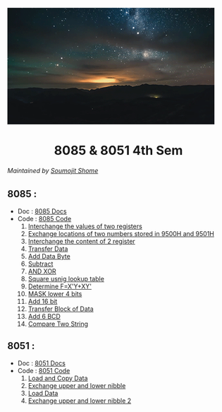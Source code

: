 ![MasterHead](https://github.com/Soumojitshome2023/DSA-CPP-College-3rd-Sem/blob/main/Others/milky-way-night-sky-gif.gif)

<div align="center">
 <h1> 8085 & 8051 4th Sem </h1>
</div>

###### Maintained by [Soumojit Shome](https://soumojitshome.vercel.app)
 

## 8085 : 
* Doc : [8085 Docs](./8085%20Docs.md)
* Code : [8085 Code](./8085%20Code/)
    1. [Interchange the values of two registers](./8085%20Code/01%20interchange%20the%20values%20of%20two%20registers.asm)
    2. [Exchange locations of two numbers stored in 9500H and 9501H](./8085%20Code/02%20Exchange%20locations%20of%20two%20numbers%20stored%20in%209500H%20and%209501H.asm)
    3. [Interchange the content of 2 register](./8085%20Code/03%20Interchange%20the%20content%20of%202%20register.asm)
    4. [Transfer Data](./8085%20Code/04%20Transfer%20Data.asm)
    5. [Add Data Byte](./8085%20Code/05%20Add%20Data%20Byte.asm)
    6. [Subtract](./8085%20Code/06%20Subtract.asm)
    7. [AND XOR](./8085%20Code/07%20AND%20XOR.asm)
    8. [Square usnig lookup table](./8085%20Code/08%20Square%20usnig%20lookup%20table.asm)
    9. [Determine F=X'Y+XY'](./8085%20Code/09%20Determine%20Function%20Value.asm)
    10. [MASK lower 4 bits](./8085%20Code/10%20MASK%20lower%204%20bits.asm)
    11. [Add 16 bit](./8085%20Code/11%20Add%2016%20bit.asm)
    12. [Transfer Block of Data](./8085%20Code/12%20Transfer%20Block%20of%20Data.asm)
    13. [Add 6 BCD](./8085%20Code/13%20Add%206%20BCD.asm)
    14. [Compare Two String](./8085%20Code/14%20Compare%20Two%20String.asm)


## 8051 : 
* Doc : [8051 Docs](./8051%20Docs.md)
* Code : [8051 Code](./8051%20Code/)
    1. [Load and Copy Data](./8051%20Code/01%20Load%20and%20Copy%20Data.asm)
    2. [Exchange upper and lower nibble](./8051%20Code/02%20Exchange%20upper%20and%20lower%20nibble.asm)
    3. [Load Data](./8051%20Code/03%20Load%20Data.asm)
    4. [Exchange upper and lower nibble 2](./8051%20Code/04%20Exchange%20upper%20and%20lower%20nibble%202.asm)
